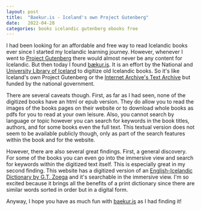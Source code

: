 ```yaml
---
layout: post
title:  "Baekur.is - Iceland's own Project Gutenberg"
date:   2022-04-28
categories: books icelandic gutenberg ebooks free
---
```


I had been looking for an affordable and free way to read Icelandic books ever
since I started my Icelandic learning journey. However, whenever I went to
[Project Gutenberg](https://www.gutenberg.org/) there would almost never be any
content for Icelandic. But then today I found [bækur.is][baekur website]. It is
an effort by the National and [University Library of
Iceland](https://landsbokasafn.is/) to digitize old Icelandic books. So it's
like Iceland's own Project Gutenberg or the [Internet Archive's Text
Archive](https://archive.org/details/texts) but funded by the national government.

There are several caveats though. First, as far as I had seen, none of the
digitized books have an html or epub version. They do allow you to read the
images of the books pages on their website or to download whole books as pdfs
for you to read at your own leisure. Also, you cannot search by language or
topic however you can search for keywords in the book titles, authors, and for
some books even the full text. This textual version does not seem to be
available publicly though, only as part of the search features within the book
and for the website.

However, there are also several great findings. First, a general discovery. For
some of the books you can even go into the immersive view and search for
keywords within the digitized text itself. This is especially great in my
second finding. This website has a digitized version of an [English-Icelandic
Dictionary by G.T. Zoega][eng-isl dict] and it's searchable in the immersive
view. I'm so excited because it brings all the benefits of a print dictionary
since there are similar words sorted in order but in a digital form.

Anyway, I hope you have as much fun with [baekur.is][baekur website] as I had
finding it!


[baekur website]: https://baekur.is
[eng-isl dict]: https://baekur.is/bok/000132498
